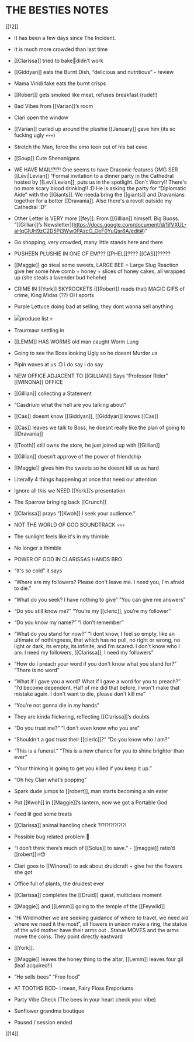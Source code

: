 # THE BESTIES NOTES

[[12]]

-   It has been a few days since The Incident.
    
-   It is much more crowded than last time
    
-   [[Clarissa]] tried to bake🧍didn't work
    
-   [[Giddyan]] eats the Burnt Dish, “delicious and nutritious” - review
    
-   Mama Viridi fake eats the burnt crisps
    
-   [[Robert]] gets smoked like meat, refuses breakfast (rude!!)
    
-   Bad Vibes from [[Varian]]’s room
    
-   Clari open the window
    
-   [[Varian]] curled up around the plushie [[January]] gave him (its so fucking ugly 💀💀💀)
    
-   Stretch the Man, force the emo teen out of his bat cave
    
-   [[Soup]] Cute Shenanigans
    
-   WE HAVE MAIL!?!?! One seems to have Draconic features OMG SER [[Levi|Levian]] “Formal invitation to a dinner party in the Cathedral hosted by [[Levi|Levian]], puts us in the spotlight. Don't Worry!! There's no more scary blood drinking!! :D He is asking the party for “Diplomatic Aide” with the [[Giants]]. We needa bring the [[giants]] and Dravanians together for a better [[Dravania]]. Also there's a revolt outside my Cathedral :D”
    
-   Other Letter is VERY more [[fey]]. From [[Gillian]] himself. Big Buoss. “[[Gillian]]’s Newsletter](https://docs.google.com/document/d/1ifVXUL-aHqGIUH9zC2D5Pj3Ww0PAzcO_OeF0YuQsr8A/edit#)”
    
-   Go shopping, very crowded, many little stands here and there
    
-   PUSHEEN PLUSHIE IN ONE OF EM??? [[PHEL]]???? [[CAS]]?????
    
-   [[Maggie]] go steal some sweets, LARGE BEE + Large Slug Reaction give her some hive comb + honey + slices of honey cakes, all wrapped up (she steals a lavender bud hehehe)
    
-   CRIME IN [[York]] SKYROCKETS ([[Robert]] reads that) MAGIC GIFS of crime, King Midas (??) OH sports
    
-   Purple Lettuce doing bad at selling, they dont wanna sell anything
    
-   ![](https://lh6.googleusercontent.com/Q2JrrhKL6bCUjJHVoPHkMNOkYF4FauVlPkCJCjc9nUXH1NWFeVUrlr5UC_F-BvMb3sS8l_sLZ2oXQmvzgnK4-kAM9kApKqawdTr-13I9C1HfHIoWbH_5FjaDj9AppFlugggcHtDToVbvScmDMw)produce list 💀
    
-   Traurmaur settling in
    
-   [[LEMM]] HAS WORMS old man caught Worm Lung
    
-   Going to see the Boss looking Ugly so he doesnt Murder us
    
-   Pipin waves at us :D i do say i do say
    
-   NEW OFFICE ADJACENT TO [[GILLIAN]] Says “Professor Rider” [[WINONA]] OFFICE
    
-   [[Gillian]] collecting a Statement
    
-   “Casdrium what the hell are you talking about”
    
-   [[Cas]] doesnt know [[Giddyan]], [[Giddyan]] knows [[Cas]]
    
-   [[Cas]] leaves we talk to Boss, he doesnt really like the plan of going to [[Dravania]]
    
-   [[Tooth]] still owns the store, he just joined up with [[Gillian]]
    
-   [[Gillian]] doesn’t approve of the power of friendship
    
-   [[Maggie]] gives him the sweets so he doesnt kill us as hard
    
-   Literally 4 things happening at once that need our attention
    

-   Ignore all this we NEED [[York]]’s presentation
    

-   The Sparrow bringing back [[Crunch]]
    
-   [[Clarissa]] prays “[[Kwoh]] I seek your audience.”
    

-   NOT THE WORLD OF GOO SOUNDTRACK 💀💀💀
    
-   The sunlight feels like it's in my thimble
    
-   No longer a thimble
    
-   POWER OF GOD IN CLARISSAS HANDS BRO
    
-   “It's so cold” it says
    
-   “Where are my followers? Please don't leave me. I need you, I’m afraid to die.”
    
-   “What do you seek? I have nothing to give” “You can give me answers”
    
-   “Do you still know me?” “You’re my [[cleric]], you’re my follower”
    
-   “Do you know my name?” “I don’t remember” 
    
-   “What do you stand for now?” “I dont know, I feel so empty, like an ultimate of nothingness, that which has no pull, no right or wrong, no light or dark, its empty, its infinite, and I’m scared. I don't know who I am. I need my followers, [[Clarissa]], I need my followers”
    
-   “How do I preach your word if you don't know what you stand for?” “There is no word” 
    
-   “What if I gave you a word? What if I gave a word for you to preach?” “I’d become dependent. Half of me did that before, I won't make that mistake again. I don't want to die, please don't kill me”
    
-   “You’re not gonna die in my hands”
    
-   They are kinda flickering, reflecting [[Clarissa]]’s doubts
    
-   “Do you trust me?” “I don't even know who you are”
    
-   “Shouldn't a god trust their [[cleric]]?” “Do you know who I am?”
    
-   “This is a funeral.” “This is a new chance for you to shine brighter than ever”
    
-   “Your thinking is going to get you killed if you keep it up.”
    

-   “Oh hey Clari what’s popping”
    
-   Spark dude jumps to [[robert]], man starts becoming a sin eater
    
-   Put [[Kwoh]] in [[Maggie]]’s lantern, now we got a Portable God
    
-   Feed lil god some treats
    
-   [[Clarissa]] animal handling check ?!?!?!?!?!?!?!
    
-   Possible bug related problem 🤨
    
-   “I don't think there’s much of [[Solus]] to save.” - [[maggie]] ratio’d [[robert]]🔥😓
    
-   Clari goes to [[Winona]] to ask about druidcraft + give her the flowers she got 
    
-   Office full of plants, the druidest ever
    
-   [[Clarissa]] completes the [[Druid]] quest, multiclass moment
    
-   [[Maggie]] and [[Lemm]] going to the temple of the [[Feywild]]
    
-   “Hi Wildmother we are seeking guidance of where to travel, we need aid where we need it the most”, all flowers in unison make a ring, the statue of the wild mother have their arms out . Statue MOVES and the arms move the coins. They point directly eastward
    
-   [[York]].
    
-   [[Maggie]] leaves the honey thing to the altar, [[Lemm]] leaves four gil (leaf acquired!!)
    
-   “He sells bees” “Free food”
    
-   AT TOOTHS BOD- i mean, Fairy Floss Emporiums
    
-   Party Vibe Check (The bees in your heart check your vibe)
    
-   Sunflower grandma boutique 
    
-   Paused / session ended

[[14]]